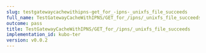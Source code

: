```yaml
---
slug: testgatewaycachewithipns-get_for_-ipns-_unixfs_file_succeeds
full_name: TestGatewayCacheWithIPNS/GET_for_/ipns/_unixfs_file_succeeds
outcome: pass
title: TestGatewayCacheWithIPNS/GET_for_/ipns/_unixfs_file_succeeds
implementation_id: kubo-ter
version: v0.0.2
---
```


